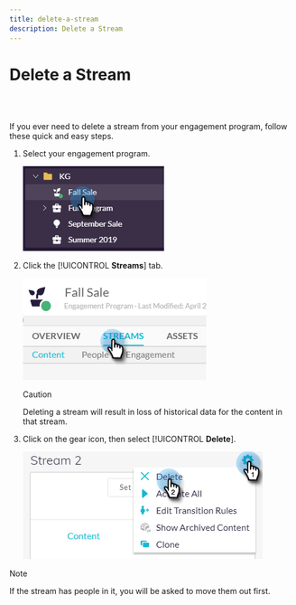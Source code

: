 ```yaml
---
title: delete-a-stream
description: Delete a Stream
---
```


# Delete a Stream

<br>&nbsp;

If you ever need to delete a stream from your engagement program, follow these quick and easy steps.

1. Select your engagement program.

   ![Image One](/help/sky/assets/engagement-programs/delete-a-stream/delete-a-stream-1.png)

1. Click the [!UICONTROL **Streams**] tab.

   ![Image Two](/help/sky/assets/engagement-programs/delete-a-stream/delete-a-stream-2.png)

   >[!CAUTION]
   >
   >Deleting a stream will result in loss of historical data for
   >the content in that stream.

1. Click on the gear icon, then select [!UICONTROL **Delete**].

   ![Image Three](/help/sky/assets/engagement-programs/delete-a-stream/delete-a-stream-3.png)

>[!NOTE]
>
>If the stream has people in it, you will be asked to move them
>out first.
